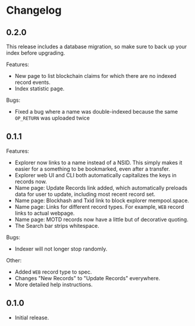 # Changelog

## 0.2.0

This release includes a database migration, so make sure to back up your index before upgrading.

Features:
  - New page to list blockchain claims for which there are no indexed record events.
  - Index statistic page.

Bugs:
  - Fixed a bug where a name was double-indexed because the same `OP_RETURN` was uploaded twice

## 0.1.1

Features:
  - Explorer now links to a name instead of a NSID. This simply makes it easier for a something to be bookmarked, even after a transfer.
  - Explorer web UI and CLI both automatically capitalizes the keys in records now.
  - Name page: Update Records link added, which automatically preloads data for user to update, including most recent record set.
  - Name page: Blockhash and Txid link to block explorer mempool.space.
  - Name page: Links for different record types. For example, `WEB` record links to actual webpage.
  - Name page: MOTD records now have a little but of decorative quoting.
  - The Search bar strips whitespace.

Bugs:
  - Indexer will not longer stop randomly.

Other:
  - Added `WEB` record type to spec.
  - Changes "New Records" to "Update Records" everywhere.
  - More detailed help instructions.

## 0.1.0

- Initial release.